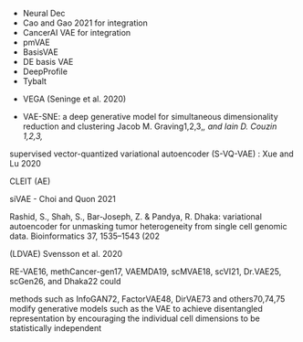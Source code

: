 - Neural Dec
- Cao and Gao 2021 for integration
- CancerAI VAE for integration
- pmVAE
- BasisVAE
- DE basis  VAE
- DeepProfile
- Tybalt

* VEGA (Seninge et al. 2020)

* VAE-SNE: a deep generative model for simultaneous dimensionality reduction and clustering Jacob M. Graving1,2,3,*, and Iain D. Couzin 1,2,3,*
  

supervised vector-quantized variational autoencoder (S-VQ-VAE) : Xue and Lu 2020

CLEIT (AE)

siVAE - Choi and Quon 2021

Rashid, S., Shah, S., Bar-Joseph, Z. & Pandya, R. Dhaka: variational autoencoder for unmasking tumor heterogeneity from single cell genomic data. Bioinformatics 37, 1535–1543 (202



(LDVAE) Svensson et al. 2020

RE-VAE16, methCancer-gen17, VAEMDA19, scMVAE18, scVI21, Dr.VAE25, scGen26, and Dhaka22 could

methods such as InfoGAN72, FactorVAE48, DirVAE73 and others70,74,75 modify generative models such as the VAE to achieve disentangled representation by encouraging the individual cell dimensions to be statistically independent